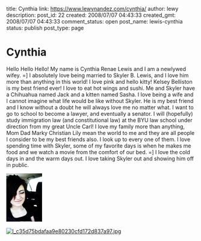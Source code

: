 title: Cynthia
link: https://www.lewynandez.com/cynthia/
author: lewy
description: 
post_id: 22
created: 2008/07/07 04:43:33
created_gmt: 2008/07/07 04:43:33
comment_status: open
post_name: lewis-cynthia
status: publish
post_type: page

# Cynthia

Hello Hello Hello! My name is Cynthia Renae Lewis and I am a newlywed wifey. =] I absolutely love being married to Skyler B. Lewis, and I love him more than anything in this world! I love pink and hello kitty! Kelsey Belliston is my best friend ever! I love to eat hot wings and sushi. Me and Skyler have a Chihuahua named Jack and a kitten named Sasha. I love being a wife and I cannot imagine what life would be like without Skyler. He is my best friend and I know without a doubt he will always love me no matter what. I want to go to school to become a lawyer, and eventually a senator. I will (hopefully) study immigration law (and constitutional law) at the BYU law school under direction from my great Uncle Carl! I love my family more than anything, Mom Dad Marky Christian Lily mean the world to me and they are all people I consider to be my best friends also. I look up to every one of them. I love spending time with Skyler, some of my favorite days is when he makes me food and we watch a movie from the comfort of our bed. =] I love the cold days in and the warm days out. I love taking Skyler out and showing him off in public. 

[ ![l_20fa7eba7958d7b93b384b4577bca80c.jpg](/wp-content/uploads/2008/09/l_20fa7eba7958d7b93b384b4577bca80c.thumbnail.jpg)](http://lewynandez.com/wp-admin/upload.php?style=inline&tab=browse-all&post_id=22&_wpnonce=c08c9a69c6&ID=41&action=view&paged)

[ ![l_c35d75bdafaa9e80230cfd172d837a97.jpg](http://lewynandez.com/wp-content/uploads/2008/09/l_c35d75bdafaa9e80230cfd172d837a97.thumbnail.jpg)](http://lewynandez.com/wp-admin/upload.php?style=inline&tab=browse-all&post_id=22&_wpnonce=c08c9a69c6&ID=40&action=view&paged)
